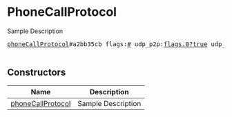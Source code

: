 # PhoneCallProtocol

Sample Description

<pre>
<a href="../constructor/phoneCallProtocol">phoneCallProtocol</a>#a2bb35cb flags:<a href="../type/#.md">#</a> udp_p2p:<a href="../type/flags.0?true.md">flags.0?true</a> udp_reflector:<a href="../type/flags.1?true.md">flags.1?true</a> min_layer:<a href="../type/int.md">int</a> max_layer:<a href="../type/int.md">int</a> = <a href="../type/PhoneCallProtocol.md">PhoneCallProtocol</a>;

</pre>

## Constructors

| Name | Description |
|------|-------------|
| [phoneCallProtocol](../constructor/phoneCallProtocol.md) | Sample Description |


